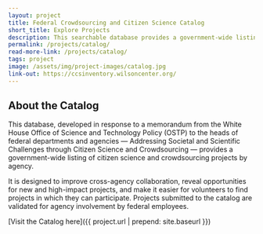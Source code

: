```yaml
---
layout: project
title: Federal Crowdsourcing and Citizen Science Catalog
short_title: Explore Projects
description: This searchable database provides a government-wide listing of citizen science and crowdsourcing projects designed to improve cross-agency collaboration, reveal opportunities for new high-impact projects, and make it easier for volunteers to find out about projects they can join.
permalink: /projects/catalog/
read-more-link: /projects/catalog/
tags: project
image: /assets/img/project-images/catalog.jpg
link-out: https://ccsinventory.wilsoncenter.org/
---
```


## About the Catalog
This database, developed in response to a memorandum from the White House Office of Science and Technology Policy (OSTP) to the heads of federal departments and agencies — Addressing Societal and Scientific Challenges through Citizen Science and Crowdsourcing — provides a government-wide listing of citizen science and crowdsourcing projects by agency. 

It is designed to improve cross-agency collaboration, reveal opportunities for new and high-impact projects, and make it easier for volunteers to find projects in which they can participate. Projects submitted to the catalog are validated for agency involvement by federal employees.

[Visit the Catalog here]({{ project.url | prepend: site.baseurl }})